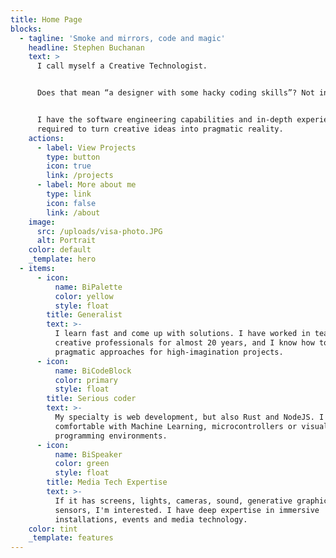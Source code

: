 ```yaml
---
title: Home Page
blocks:
  - tagline: 'Smoke and mirrors, code and magic'
    headline: Stephen Buchanan
    text: >
      I call myself a Creative Technologist. 


      Does that mean “a designer with some hacky coding skills”? Not in my case.


      I have the software engineering capabilities and in-depth experience
      required to turn creative ideas into pragmatic reality.
    actions:
      - label: View Projects
        type: button
        icon: true
        link: /projects
      - label: More about me
        type: link
        icon: false
        link: /about
    image:
      src: /uploads/visa-photo.JPG
      alt: Portrait
    color: default
    _template: hero
  - items:
      - icon:
          name: BiPalette
          color: yellow
          style: float
        title: Generalist
        text: >-
          I learn fast and come up with solutions. I have worked in teams of
          creative professionals for almost 20 years, and I know how to find
          pragmatic approaches for high-imagination projects. 
      - icon:
          name: BiCodeBlock
          color: primary
          style: float
        title: Serious coder
        text: >-
          My specialty is web development, but also Rust and NodeJS. I'm
          comfortable with Machine Learning, microcontrollers or visual
          programming environments.
      - icon:
          name: BiSpeaker
          color: green
          style: float
        title: Media Tech Expertise
        text: >-
          If it has screens, lights, cameras, sound, generative graphics or
          sensors, I'm interested. I have deep expertise in immersive
          installations, events and media technology.
    color: tint
    _template: features
---
```


